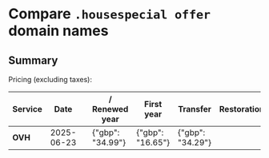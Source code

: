 # Compare `.housespecial offer` domain names

## Summary

Pricing (excluding taxes):

| Service | Date |  | / Renewed year | First year | Transfer | Restoration |
|--|--|--|--|--|--|--|
| **OVH** | 2025-06-23 |  | {"gbp": "34.99"} | {"gbp": "16.65"} | {"gbp": "34.29"} |  |
